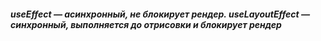 ##### useEffect — асинхронный, не блокирует рендер. useLayoutEffect — синхронный, выполняется до отрисовки и блокирует рендер